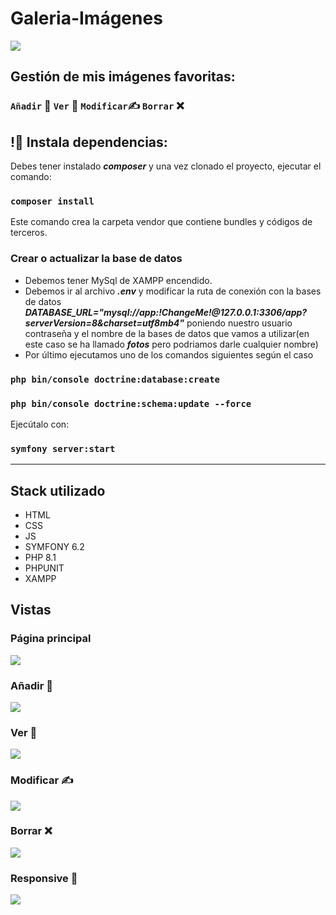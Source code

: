
# Galeria-Imágenes 

![](./public/img/icono1.png)

## Gestión de mis imágenes favoritas:
### `Añadir` :page_facing_up: `Ver`   :eyes: `Modificar`:writing_hand: `Borrar`  :x:
## 
## !🔌 Instala dependencias:

Debes tener instalado ***composer*** y una vez clonado el proyecto, ejecutar el comando:

### `composer install`
Este comando crea la carpeta vendor que contiene bundles y códigos de terceros.

### Crear o actualizar la base de datos
- Debemos tener MySql de XAMPP encendido.
- Debemos ir al archivo ***.env*** y modificar la ruta de conexión con la bases de datos
***DATABASE_URL="mysql://app:!ChangeMe!@127.0.0.1:3306/app?serverVersion=8&charset=utf8mb4"*** poniendo nuestro usuario contraseña y el nombre de la bases de datos que vamos a utilizar(en este caso se ha llamado ***fotos*** pero podriamos darle cualquier nombre)
- Por último ejecutamos uno de los comandos siguientes según el caso
### `php bin/console doctrine:database:create`
### `php bin/console doctrine:schema:update --force`

Ejecútalo con:
### `symfony server:start`
______ 

## Stack utilizado

- HTML    
- CSS
- JS
- SYMFONY 6.2
- PHP 8.1
- PHPUNIT
- XAMPP

## Vistas 

### Página principal

![](./public/img/uno.png)

### Añadir :page_facing_up:
![](./public/img/dos.png)

### Ver :eyes: 
![](./public/img/cinco2.png)

### Modificar :writing_hand:
![](./public/img/tres.png)

### Borrar :x:
![](./public/img/cuatro.png)

### Responsive :iphone:
![](./public/img/responsive.png)